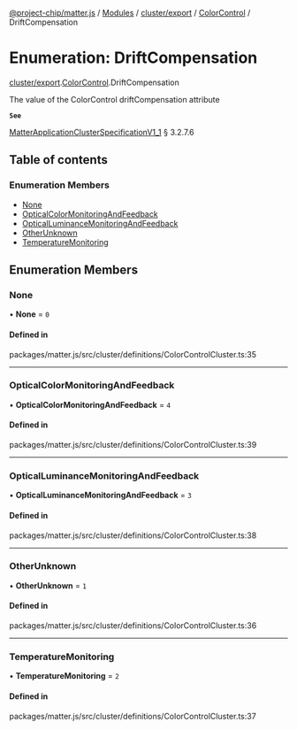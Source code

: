 [@project-chip/matter.js](../README.md) / [Modules](../modules.md) / [cluster/export](../modules/cluster_export.md) / [ColorControl](../modules/cluster_export.ColorControl.md) / DriftCompensation

# Enumeration: DriftCompensation

[cluster/export](../modules/cluster_export.md).[ColorControl](../modules/cluster_export.ColorControl.md).DriftCompensation

The value of the ColorControl driftCompensation attribute

**`See`**

[MatterApplicationClusterSpecificationV1_1](../interfaces/spec_export.MatterApplicationClusterSpecificationV1_1.md) § 3.2.7.6

## Table of contents

### Enumeration Members

- [None](cluster_export.ColorControl.DriftCompensation.md#none)
- [OpticalColorMonitoringAndFeedback](cluster_export.ColorControl.DriftCompensation.md#opticalcolormonitoringandfeedback)
- [OpticalLuminanceMonitoringAndFeedback](cluster_export.ColorControl.DriftCompensation.md#opticalluminancemonitoringandfeedback)
- [OtherUnknown](cluster_export.ColorControl.DriftCompensation.md#otherunknown)
- [TemperatureMonitoring](cluster_export.ColorControl.DriftCompensation.md#temperaturemonitoring)

## Enumeration Members

### None

• **None** = ``0``

#### Defined in

packages/matter.js/src/cluster/definitions/ColorControlCluster.ts:35

___

### OpticalColorMonitoringAndFeedback

• **OpticalColorMonitoringAndFeedback** = ``4``

#### Defined in

packages/matter.js/src/cluster/definitions/ColorControlCluster.ts:39

___

### OpticalLuminanceMonitoringAndFeedback

• **OpticalLuminanceMonitoringAndFeedback** = ``3``

#### Defined in

packages/matter.js/src/cluster/definitions/ColorControlCluster.ts:38

___

### OtherUnknown

• **OtherUnknown** = ``1``

#### Defined in

packages/matter.js/src/cluster/definitions/ColorControlCluster.ts:36

___

### TemperatureMonitoring

• **TemperatureMonitoring** = ``2``

#### Defined in

packages/matter.js/src/cluster/definitions/ColorControlCluster.ts:37
